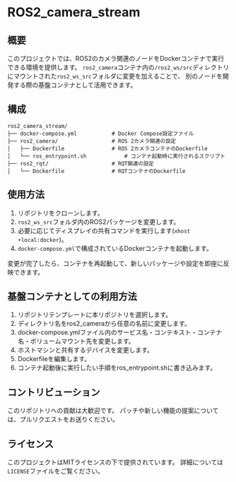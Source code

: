 # ROS2_camera_stream

## 概要
このプロジェクトでは、ROS2のカメラ関連のノードをDockerコンテナで実行できる環境を提供します。
`ros2_camera`コンテナ内の`/ros2_ws/src`ディレクトリにマウントされた`ros2_ws_src`フォルダに変更を加えることで、
別のノードを開発する際の基盤コンテナとして活用できます。

## 構成
```
ros2_camera_stream/
├── docker-compose.yml           # Docker Compose設定ファイル
├── ros2_camera/                 # ROS 2カメラ関連の設定
│   ├── Dockerfile               # ROS 2カメラコンテナのDockerfile
│   └── ros_entrypoint.sh            # コンテナ起動時に実行されるスクリプト
├── ros2_rqt/                    # RQT関連の設定
│   └── Dockerfile               # RQTコンテナのDockerfile
```

## 使用方法
1. リポジトリをクローンします。
2. `ros2_ws_src`フォルダ内のROS2パッケージを変更します。
3. 必要に応じてディスプレイの共有コマンドを実行します(```xhost +local:docker```)。
3. `docker-compose.yml`で構成されているDockerコンテナを起動します。

変更が完了したら、コンテナを再起動して、新しいパッケージや設定を即座に反映できます。

## 基盤コンテナとしての利用方法
1. リポジトリテンプレートに本リポジトリを選択します。
2. ディレクトリ名をros2_cameraから任意の名前に変更します。
3. docker-compose.ymlファイル内のサービス名・コンテキスト・コンテナ名・ボリュームマウント先を変更します。
4. ホストマシンと共有するデバイスを変更します。
5. Dockerfileを編集します。
4. コンテナ起動後に実行したい手順をros_entrypoint.shに書き込みます。

## コントリビューション
このリポジトリへの貢献は大歓迎です。
パッチや新しい機能の提案については、プルリクエストをお送りください。

## ライセンス
このプロジェクトはMITライセンスの下で提供されています。
詳細については`LICENSE`ファイルをご覧ください。

